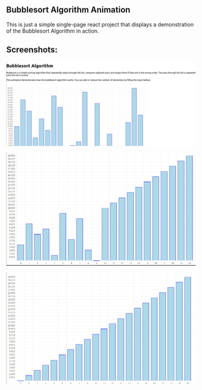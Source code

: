 ## Bubblesort Algorithm Animation

This is just a simple single-page react project that displays a demonstration of the Bubblesort Algorithm in action. 

## Screenshots:

![](2018-12-16-11-47-07.png)

![](2018-12-16-11-48-33.png)

![](2018-12-16-11-49-07.png)